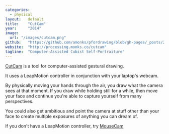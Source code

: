 ```yaml
---
categories:
  - physical
layout:   default
title:    "CutCam"
year:     "2014"
image:
  url: "/images/cutcam.png"
github:   "https://github.com/amonks/pfordrawing/blob/gh-pages/_posts/2014-09-17-cutcam.html"
website:  "http://processing.monks.co/cutcam"
tagline:  "Computer-Assisted Cubist Self-Portraiture"
---
```

[CutCam](http://processing.monks.co/cutcam) is a tool for computer-assisted gestural drawing.

It uses a LeapMotion controller in conjunction with your laptop's webcam.

By physically moving your hands through the air, you draw what the camera sees at that moment. If you draw while holding still for a while, then move your face and continue you're able to capture yourself from many perspectives.

You could also get ambitious and point the camera at stuff other than your face to create multiple exposures of anything you can dream of.

If you don't have a LeapMotion controller, try [MouseCam](http://processing.monks.co/mousecam)
